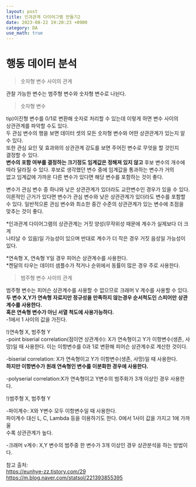 ```yaml
---
layout: post
title: 인과관계 다이어그램 만들기2     
date: 2023-08-22 19:20:23 +0900
category: DA
use_math: true
---
```

# 행동 데이터 분석    
> 숫자형 변수 사이의 관계    

관찰 가능한 변수는 범주형 변수와 숫자형 변수로 나뉜다.  

> 숫자형 변수  

tip)이진형 변수를 0/1로 변환해 숫자로 처리할 수 있는데 이렇게 하면 변수 사이의  
상관관계를 파악할 수도 있다.  
두 관심 변수의 행을 보면 데이터 셋의 모든 숫자형 변수와 어떤 상관관계가 있는지 알 수 있다.  
또한 관심 요인 및 효과와의 상관관계 강도를 보면 주어진 변수로 무엇을 할 것인지  
결정할 수 있다.  
**변수의 포함 여부를 결정하는 크기정도 임계값은 정해져 있지 않고** 후보 변수의 개수에  
따라 달라질 수 있다. 후보로 생각했던 변수 중에 임계값을 통과하는 변수가 거의  
없고 임계값에 가까운 다른 변수가 있다면 해당 변수를 포함하는 것이 좋다.  

변수가 관심 변수 중 하나와 낮은 상관관계가 있더라도 교란변수인 경우가 있을 수 있다.  
이론적인 근거가 있다면 변수가 관심 변수와 낮은 상관관계가 있더라도 변수를 포함할  
수 있다. 일반적으론 관심 변수와 최소한 중간 수준의 상관관계가 있는 변수에 초점을  
맞추는 것이 좋다.  

*인과관계 다이어그램의 상관관계는 거짓 양성(무작위성 때문에 계수가 실제보다 더 크게  
나타날 수 있음)일 가능성이 있으며 반대로 계수가 더 작은 경우 거짓 음성일 가능성이 있다.  

*연속형 X, 연속형 Y일 경우 피어슨 상관계수를 사용한다.  
*켄달의 타우는 데이터 샘플수가 적거나 순위에서 동률이 많은 경우 주로 사용한다.  

> 범주형 변수 사이의 관계  

범주형 변수는 피어슨 상관계수를 사용할 수 없으므로 크래머 V 계수를 사용할 수 있다.  
**두 변수 X,Y가 연속형 자료지만 정규성을 만족하지 않는경우 순서척도인 스피어만** **상관계수를 사용한다.**  
**혹은 연속형 변수가 아닌 서열 척도에 사용가능하다.**  
-1에서 1 사이의 값을 가진다.  
  
!)연속형 X, 범주형 Y  
-point biserial correlation(점이연 상관계수): X가 연속형이고 Y가 이항변수(생존, 사망)일 때 사용한다. 이는 이항변수를 0과 1로 변환해 피어슨 상관계수로 계산한 것이다.  
  
-biserial correlation: X가 연속형이고 Y가 이항변수(생존, 사망)일 때 사용한다.  
**하지만 이항변수가 원래 연속형인 변수를 이분화한 경우에 사용한다.**  
  
-polyserial correlation:X가 연속형이고 Y변수의 범주화가 3개 이상인 경우 사용한다.  
  
!)범주형 X, 범주형 Y  

-파이계수: X와 Y변수 모두 이항변수일 때 사용한다.  
파이계수 대신 L, C, Lambda 등을 이용하기도 한다. 0에서 1사이 값을 가지고 1에 가까울  
수록 상관관계가 높다.  

-크래머 v계수: X,Y 변수의 범주중 한 변수가 3개 이상인 경우 상관분석을 하는 방법이다.  
  
참고 출처:  
https://eunhye-zz.tistory.com/29  
https://m.blog.naver.com/statsol/221393855395  